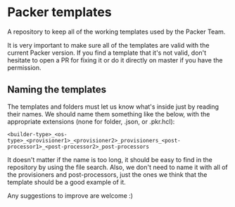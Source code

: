# Packer templates

A repository to keep all of the working templates used by the Packer Team. 

It is very important to make sure all of the templates are valid with the current Packer version. If you find a template that it's not valid, don't hesitate to open a PR for fixing it or do it directly on master if you have the permission.

## Naming the templates

The templates and folders must let us know what's inside just by reading their names. We should name them something like the below, with the appropriate extensions (none for folder, .json, or .pkr.hcl):

`<builder-type>_<os-type>_<provisioner1>_<provisioner2>_provisioners_<post-processor1>_<post-processor2>_post-processors`

It doesn't matter if the name is too long, it should be easy to find in the repository by using the file search. Also, we don't need to name it with all of the provisioners and post-processors, just the ones we think that the template should be a good example of it.

Any suggestions to improve are welcome :) 